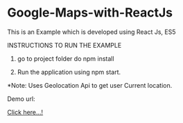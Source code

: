 # Google-Maps-with-ReactJs

This is an Example which is developed using React Js, ES5

INSTRUCTIONS TO RUN THE EXAMPLE

1. go to project folder do npm install

2. Run the application using npm start.

*Note: Uses Geolocation Api to get user Current location.


Demo url:

<a href="https://rawgit.com/rkrishn/Google-Maps-with-ReactJs/master/index.html" target="_blank">Click here...!</a>
